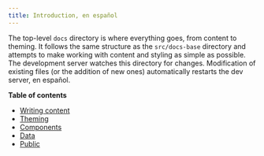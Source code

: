 ```yaml
---
title: Introduction, en español
---
```


The top-level `docs` directory is where everything goes, from content to theming. It follows the same structure as the `src/docs-base` directory and attempts to make working with content and styling as simple as possible. The development server watches this directory for changes. Modification of existing files (or the addition of new ones) automatically restarts the dev server, en español.

**Table of contents**

- [Writing content](/the-docs-directory/writing-content)
- [Theming](/the-docs-directory/theming)
- [Components](/the-docs-directory/components)
- [Data](/the-docs-directory/data)
- [Public](/the-docs-directory/public)
